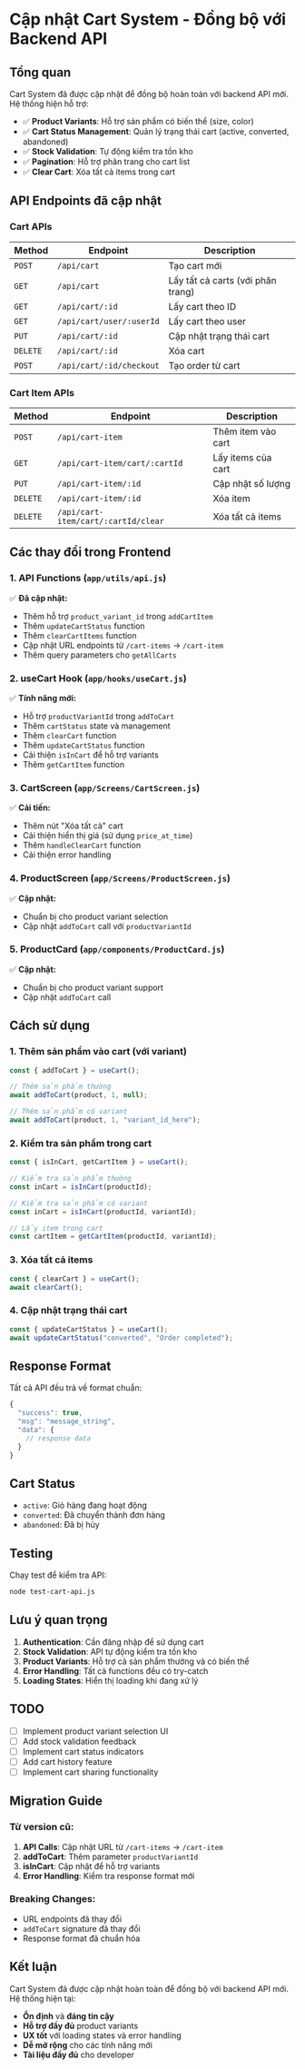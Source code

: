 # Cập nhật Cart System - Đồng bộ với Backend API

## Tổng quan

Cart System đã được cập nhật để đồng bộ hoàn toàn với backend API mới. Hệ thống hiện hỗ trợ:

- ✅ **Product Variants**: Hỗ trợ sản phẩm có biến thể (size, color)
- ✅ **Cart Status Management**: Quản lý trạng thái cart (active, converted, abandoned)
- ✅ **Stock Validation**: Tự động kiểm tra tồn kho
- ✅ **Pagination**: Hỗ trợ phân trang cho cart list
- ✅ **Clear Cart**: Xóa tất cả items trong cart

## API Endpoints đã cập nhật

### Cart APIs

| Method | Endpoint | Description |
|--------|----------|-------------|
| `POST` | `/api/cart` | Tạo cart mới |
| `GET` | `/api/cart` | Lấy tất cả carts (với phân trang) |
| `GET` | `/api/cart/:id` | Lấy cart theo ID |
| `GET` | `/api/cart/user/:userId` | Lấy cart theo user |
| `PUT` | `/api/cart/:id` | Cập nhật trạng thái cart |
| `DELETE` | `/api/cart/:id` | Xóa cart |
| `POST` | `/api/cart/:id/checkout` | Tạo order từ cart |

### Cart Item APIs

| Method | Endpoint | Description |
|--------|----------|-------------|
| `POST` | `/api/cart-item` | Thêm item vào cart |
| `GET` | `/api/cart-item/cart/:cartId` | Lấy items của cart |
| `PUT` | `/api/cart-item/:id` | Cập nhật số lượng |
| `DELETE` | `/api/cart-item/:id` | Xóa item |
| `DELETE` | `/api/cart-item/cart/:cartId/clear` | Xóa tất cả items |

## Các thay đổi trong Frontend

### 1. API Functions (`app/utils/api.js`)

✅ **Đã cập nhật:**
- Thêm hỗ trợ `product_variant_id` trong `addCartItem`
- Thêm `updateCartStatus` function
- Thêm `clearCartItems` function
- Cập nhật URL endpoints từ `/cart-items` → `/cart-item`
- Thêm query parameters cho `getAllCarts`

### 2. useCart Hook (`app/hooks/useCart.js`)

✅ **Tính năng mới:**
- Hỗ trợ `productVariantId` trong `addToCart`
- Thêm `cartStatus` state và management
- Thêm `clearCart` function
- Thêm `updateCartStatus` function
- Cải thiện `isInCart` để hỗ trợ variants
- Thêm `getCartItem` function

### 3. CartScreen (`app/Screens/CartScreen.js`)

✅ **Cải tiến:**
- Thêm nút "Xóa tất cả" cart
- Cải thiện hiển thị giá (sử dụng `price_at_time`)
- Thêm `handleClearCart` function
- Cải thiện error handling

### 4. ProductScreen (`app/Screens/ProductScreen.js`)

✅ **Cập nhật:**
- Chuẩn bị cho product variant selection
- Cập nhật `addToCart` call với `productVariantId`

### 5. ProductCard (`app/components/ProductCard.js`)

✅ **Cập nhật:**
- Chuẩn bị cho product variant support
- Cập nhật `addToCart` call

## Cách sử dụng

### 1. Thêm sản phẩm vào cart (với variant)

```javascript
const { addToCart } = useCart();

// Thêm sản phẩm thường
await addToCart(product, 1, null);

// Thêm sản phẩm có variant
await addToCart(product, 1, "variant_id_here");
```

### 2. Kiểm tra sản phẩm trong cart

```javascript
const { isInCart, getCartItem } = useCart();

// Kiểm tra sản phẩm thường
const inCart = isInCart(productId);

// Kiểm tra sản phẩm có variant
const inCart = isInCart(productId, variantId);

// Lấy item trong cart
const cartItem = getCartItem(productId, variantId);
```

### 3. Xóa tất cả items

```javascript
const { clearCart } = useCart();
await clearCart();
```

### 4. Cập nhật trạng thái cart

```javascript
const { updateCartStatus } = useCart();
await updateCartStatus("converted", "Order completed");
```

## Response Format

Tất cả API đều trả về format chuẩn:

```javascript
{
  "success": true,
  "msg": "message_string",
  "data": {
    // response data
  }
}
```

## Cart Status

- `active`: Giỏ hàng đang hoạt động
- `converted`: Đã chuyển thành đơn hàng
- `abandoned`: Đã bị hủy

## Testing

Chạy test để kiểm tra API:

```bash
node test-cart-api.js
```

## Lưu ý quan trọng

1. **Authentication**: Cần đăng nhập để sử dụng cart
2. **Stock Validation**: API tự động kiểm tra tồn kho
3. **Product Variants**: Hỗ trợ cả sản phẩm thường và có biến thể
4. **Error Handling**: Tất cả functions đều có try-catch
5. **Loading States**: Hiển thị loading khi đang xử lý

## TODO

- [ ] Implement product variant selection UI
- [ ] Add stock validation feedback
- [ ] Implement cart status indicators
- [ ] Add cart history feature
- [ ] Implement cart sharing functionality

## Migration Guide

### Từ version cũ:

1. **API Calls**: Cập nhật URL từ `/cart-items` → `/cart-item`
2. **addToCart**: Thêm parameter `productVariantId`
3. **isInCart**: Cập nhật để hỗ trợ variants
4. **Error Handling**: Kiểm tra response format mới

### Breaking Changes:

- URL endpoints đã thay đổi
- `addToCart` signature đã thay đổi
- Response format đã chuẩn hóa

## Kết luận

Cart System đã được cập nhật hoàn toàn để đồng bộ với backend API mới. Hệ thống hiện tại:

- **Ổn định** và **đáng tin cậy**
- **Hỗ trợ đầy đủ** product variants
- **UX tốt** với loading states và error handling
- **Dễ mở rộng** cho các tính năng mới
- **Tài liệu đầy đủ** cho developer 